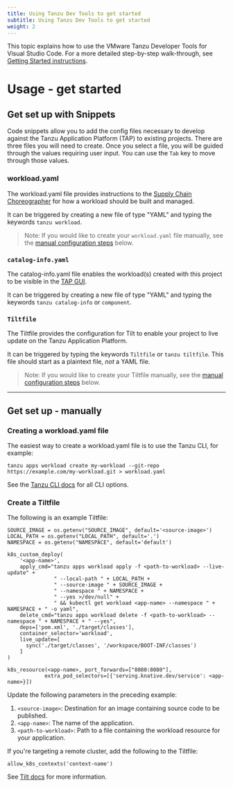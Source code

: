 ```yaml
---
title: Using Tanzu Dev Tools to get started
subtitle: Using Tanzu Dev Tools to get started
weight: 2
---
```


This topic explains how to use the VMware Tanzu Developer Tools for Visual Studio Code.
For a more detailed step-by-step walk-through, see [Getting Started instructions](../getting-started.md).

# Usage - get started

## <a id='snippets'></a>Get set up with Snippets

Code snippets allow you to add the config files necessary to develop against the Tanzu Application Platform (TAP) to existing projects. There are three files you will need to create. Once you select a file, you will be guided through the values requiring user input. You can use the `Tab` key to move through those values.

### <a id='snippets-workload'></a> workload.yaml

The workload.yaml file provides instructions to the [Supply Chain Choreographer](../scc/about.md) for how a workload should be built and managed.

It can be triggered by creating a new file of type "YAML" and typing the keywords `tanzu workload`.

>Note: If you would like to create your `workload.yaml` file manually, see the [manual configuration steps](#create-workload) below.

### `catalog-info.yaml`
The catalog-info.yaml file enables the workload(s) created with this project to be visible in the [TAP GUI](../tap-gui/about.md).

It can be triggered by creating a new file of type "YAML" and typing the keywords `tanzu catalog-info` or `component`.

### <a id='snippets-tiltfile'></a>  `Tiltfile`

The Tiltfile provides the configuration for Tilt to enable your project to live update on the Tanzu Application Platform.

It can be triggered by typing the keywords `Tiltfile` or `tanzu tiltfile`. This file should start as a plaintext file, *not* a YAML file.

>Note: If you would like to create your Tiltfile manually, see the [manual configuration steps](#create-tiltfile) below.

---

## Get set up - manually
### <a id='create-workload'></a> Creating a workload.yaml file

The easiest way to create a workload.yaml file is to use the Tanzu CLI, for example:

```
tanzu apps workload create my-workload --git-repo https://example.com/my-workload.git > workload.yaml
```

See the [Tanzu CLI docs](../cli-plugins/apps/command-reference/tanzu_apps_workload_create.md) for all CLI options.

### <a id='create-tiltfile'></a> Create a Tiltfile

The following is an example Tiltfile:

```
SOURCE_IMAGE = os.getenv("SOURCE_IMAGE", default='<source-image>')
LOCAL_PATH = os.getenv("LOCAL_PATH", default='.')
NAMESPACE = os.getenv("NAMESPACE", default='default')

k8s_custom_deploy(
    '<app-name>',
    apply_cmd="tanzu apps workload apply -f <path-to-workload> --live-update" +
               " --local-path " + LOCAL_PATH +
               " --source-image " + SOURCE_IMAGE +
               " --namespace " + NAMESPACE +
               " --yes >/dev/null" +
               " && kubectl get workload <app-name> --namespace " + NAMESPACE + " -o yaml",
    delete_cmd="tanzu apps workload delete -f <path-to-workload> --namespace " + NAMESPACE + " --yes",
    deps=['pom.xml', './target/classes'],
    container_selector='workload',
    live_update=[
      sync('./target/classes', '/workspace/BOOT-INF/classes')
    ]
)

k8s_resource(<app-name>, port_forwards=["8080:8080"],
            extra_pod_selectors=[{'serving.knative.dev/service': <app-name>}])
```

Update the following parameters in the preceding example:

  1. `<source-image>`: Destination for an image containing source code to be published.
  2. `<app-name>`: The name of the application.
  3. `<path-to-workload>`: Path to a file containing the workload resource for your application.

If you're targeting a remote cluster, add the following to the Tiltfile:

```
allow_k8s_contexts('context-name')
```

See [Tilt docs](https://docs.tilt.dev/api.html#api.allow_k8s_contexts) for more information.

